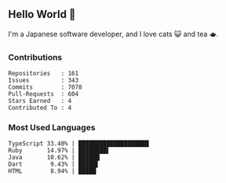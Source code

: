 ## Hello World 👋

I'm a Japanese software developer, and I love cats 😺 and tea 🫖.

### Contributions

    Repositories   : 161
    Issues         : 343
    Commits        : 7078
    Pull-Requests  : 604
    Stars Earned   : 4
    Contributed To : 4

### Most Used Languages

    TypeScript 33.40% | ████████████████████
    Ruby       14.97% | ████████▌
    Java       10.62% | ██████
    Dart        9.43% | █████▌
    HTML        8.94% | █████
